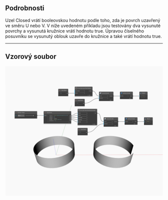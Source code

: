 ## Podrobnosti
Uzel Closed vrátí booleovskou hodnotu podle toho, zda je povrch uzavřený ve směru U nebo V. V níže uvedeném příkladu jsou testovány dva vysunuté povrchy a vysunutá kružnice vrátí hodnotu true. Úpravou číselného posuvníku se vysunutý oblouk uzavře do kružnice a také vrátí hodnotu true.
___
## Vzorový soubor

![Closed](./Autodesk.DesignScript.Geometry.Surface.Closed_img.jpg)

